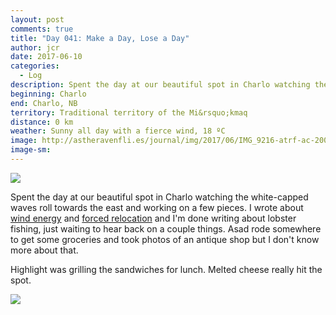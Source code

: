 ```yaml
---
layout: post
comments: true
title: "Day 041: Make a Day, Lose a Day"
author: jcr
date: 2017-06-10
categories:
  - Log
description: Spent the day at our beautiful spot in Charlo watching the white-capped waves roll towards the east and working on a few pieces.
beginning: Charlo
end: Charlo, NB
territory: Traditional territory of the Mi&rsquo;kmaq 
distance: 0 km
weather: Sunny all day with a fierce wind, 18 ºC 
image: http://astheravenfli.es/journal/img/2017/06/IMG_9216-atrf-ac-2000-web.jpg
image-sm:
---
```


<img src="http://astheravenfli.es/journal/img/2017/06/IMG_9217-atrf-ac-2000-web.jpg">

Spent the day at our beautiful spot in Charlo watching the white-capped waves roll towards the east and working on a few pieces. I wrote about <a href="http://astheravenfli.es/journal/2017/06/10/ken-montgomery-engineer/">wind energy</a> and <a href="http://astheravenfli.es/journal/2017/06/10/the-relocation-of-black-point/">forced relocation</a> and I'm done writing about lobster fishing, just waiting to hear back on a couple things. Asad rode somewhere to get some groceries and took photos of an antique shop but I don't know more about that. 

Highlight was grilling the sandwiches for lunch. Melted cheese really hit the spot.

<img src="http://astheravenfli.es/journal/img/2017/06/IMG_9231-atrf-ac-2000-web.jpg">
